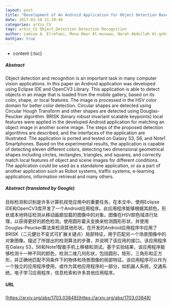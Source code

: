 ```yaml
---
layout: post
title: "Development of An Android Application for Object Detection Based on Color, Shape, or Local Features"
date: 2017-03-10 21:39:49
categories: arXiv_CV
tags: arXiv_CV Object_Detection Detection Recognition
author: Lamiaa A. Elrefaei, Mona Omar Al-musawa, Norah Abdullah Al-gohany
mathjax: true
---
```


* content
{:toc}

##### Abstract
Object detection and recognition is an important task in many computer vision applications. In this paper an Android application was developed using Eclipse IDE and OpenCV3 Library. This application is able to detect objects in an image that is loaded from the mobile gallery, based on its color, shape, or local features. The image is processed in the HSV color domain for better color detection. Circular shapes are detected using Circular Hough Transform and other shapes are detected using Douglas-Peucker algorithm. BRISK (binary robust invariant scalable keypoints) local features were applied in the developed Android application for matching an object image in another scene image. The steps of the proposed detection algorithms are described, and the interfaces of the application are illustrated. The application is ported and tested on Galaxy S3, S6, and Note1 Smartphones. Based on the experimental results, the application is capable of detecting eleven different colors, detecting two dimensional geometrical shapes including circles, rectangles, triangles, and squares, and correctly match local features of object and scene images for different conditions. The application could be used as a standalone application, or as a part of another application such as Robot systems, traffic systems, e-learning applications, information retrieval and many others.

##### Abstract (translated by Google)
目标检测和识别是许多计算机视觉应用中的重要任务。在本文中，使用Eclipse IDE和OpenCV3库开发了一个Android应用程序。此应用程序能够根据其颜色，形状或本地特征检测从移动画廊加载的图像中的对象。图像在HSV颜色域进行处理，以获得更好的颜色检测。使用圆形霍夫变换来检测圆形形状，并使用Douglas-Peucker算法来检测其他形状。在开发的Android应用程序中应用了BRISK（二元健壮不变式可扩展关键点）局部特征，用于匹配另一个场景图像中的对象图像。描述了所提出的检测算法的步骤，并说明了该应用的接口。该应用程序在Galaxy S3，S6和Note1智能手机上移植和测试。基于实验结果，该应用程序能够检测十一种不同的颜色，检测二维几何形状，包括圆形，矩形，三角形和正方形，并正确地匹配不同条件下的物体和场景图像的局部特征。该应用程序可以作为一个独立的应用程序使用，或作为其他应用程序的一部分，如机器人系统，交通系统，电子学习应用程序，信息检索和许多其他应用程序。

##### URL
[https://arxiv.org/abs/1703.03848](https://arxiv.org/abs/1703.03848)

